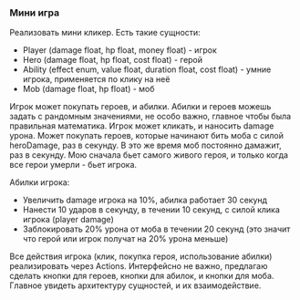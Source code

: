 ### Мини игра

Реализовать мини кликер. Есть такие сущности:

* Player (damage float, hp float, money float) - игрок
* Hero (damage float, hp float, cost float) - герой
* Ability (effect enum, value float, duration float, cost float) - умние игрока, применяется по клику на неё
* Mob (damage float, hp float) - моб

Игрок может покупать героев, и абилки. Абилки и героев можешь задать с рандомным значениями, не особо важно, главное чтобы была правильная математика.
Игрок может кликать, и наносить damage урона. Может покупать героев, которые начинают бить моба с силой heroDamage, раз в секунду. В это же время моб постоянно дамажит, раз в секунду. Мою сначала бьет самого живого героя, и только когда все герои умерли - бьет игрока.

Абилки игрока:
* Увеличить damage игрока на 10%, абилка работает 30 секунд
* Нанести 10 ударов в секунду, в течении 10 секунд, с силой клика игрока (player damage)
* Заблокировать 20% урона от моба в течении 20 секунд (это значит что герой или игрок получат на 20% урона меньше)

Все действия игрока (клик, покупка героя, использование абилки) реализировать через Actions.
Интерфейсно не важно, предлагаю сделать кнопки для героев, кнопки для абилок, и кнопки для моба. Главное увидеть архитектуру сущностей, и их взаимодействие.
